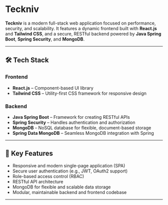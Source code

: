 # Teckniv


**Teckniv** is a modern full-stack web application focused on performance, security, and scalability. It features a dynamic frontend built with **React.js** and **Tailwind CSS**, and a secure, RESTful backend powered by **Java Spring Boot**, **Spring Security**, and **MongoDB**.

---

## 🛠 Tech Stack

### Frontend
- **React.js** – Component-based UI library
- **Tailwind CSS** – Utility-first CSS framework for responsive design

### Backend
- **Java Spring Boot** – Framework for creating RESTful APIs
- **Spring Security** – Handles authentication and authorization
- **MongoDB** – NoSQL database for flexible, document-based storage
- **Spring Data MongoDB** – Seamless MongoDB integration with Spring

---

## 🔐 Key Features

- Responsive and modern single-page application (SPA)
- Secure user authentication (e.g., JWT, OAuth2 support)
- Role-based access control (RBAC)
- RESTful API architecture
- MongoDB for flexible and scalable data storage
- Modular, maintainable backend and frontend codebase

---

